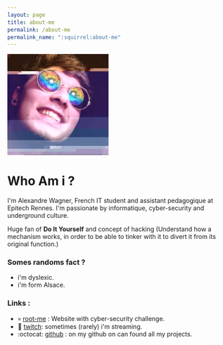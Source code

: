 ```yaml
---
layout: page
title: about-me
permalink: /about-me
permalink_name: ":squirrel:about-me"
---
```

![photo](/assets/photo.png) 

# Who Am i ?

I'm Alexandre Wagner, French IT student and assistant pedagogique at Epitech Rennes.
I'm passionate by informatique, cyber-security and underground culture.

Huge fan of **Do It Yourself** and concept of hacking (Understand how a mechanism works, in order to be able to tinker with it to divert it from its original function.)

### Somes randoms fact ?

* i'm dyslexic.
* i'm form Alsace.

### Links :

* :skull: [root-me](https://www.root-me.org/W4gl-l3R) : Website with cyber-security challenge.
* :movie_camera: [twitch](https://www.twitch.tv/wagneritek/): sometimes (rarely) i'm streaming.
* :octocat: [github](https:://github.com/wagnerwave) : on my github on can found all my projects.
